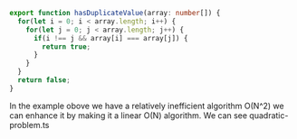 ```ts 
export function hasDuplicateValue(array: number[]) {
  for(let i = 0; i < array.length; i++) {
    for(let j = 0; j < array.length; j++) {
      if(i !== j && array[i] === array[j]) {
        return true;
      }
    }
  }
  return false;
}
```
In the example obove we have a relatively inefficient algorithm O(N^2) we can enhance it by making it a linear O(N) algorithm.
We can see quadratic-problem.ts 
